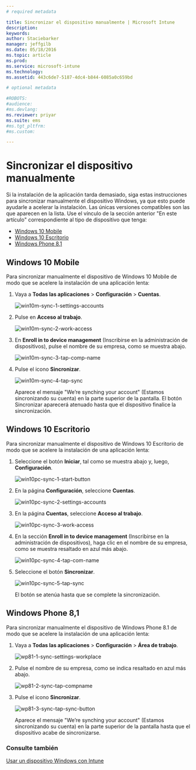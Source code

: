 ```yaml
---
# required metadata

title: Sincronizar el dispositivo manualmente | Microsoft Intune
description:
keywords:
author: Staciebarker
manager: jeffgilb
ms.date: 05/18/2016
ms.topic: article
ms.prod:
ms.service: microsoft-intune
ms.technology:
ms.assetid: 443c6de7-5187-4dc4-b844-6085a0c659bd

# optional metadata

#ROBOTS:
#audience:
#ms.devlang:
ms.reviewer: priyar
ms.suite: ems
#ms.tgt_pltfrm:
#ms.custom:

---
```



# Sincronizar el dispositivo manualmente
Si la instalación de la aplicación tarda demasiado, siga estas instrucciones para sincronizar manualmente el dispositivo Windows, ya que esto puede ayudarle a acelerar la instalación. Las únicas versiones compatibles son las que aparecen en la lista. Use el vínculo de la sección anterior "En este artículo" correspondiente al tipo de dispositivo que tenga:

* [Windows 10 Mobile](#windows-10-mobile)
* [Windows 10 Escritorio](#windows-10-desktop)
* [Windows Phone 8,1](#windows-phone-8-1)


## Windows 10 Mobile
Para sincronizar manualmente el dispositivo de Windows 10 Mobile de modo que se acelere la instalación de una aplicación lenta:

1. Vaya a **Todas las aplicaciones** > **Configuración** > **Cuentas**.

    ![win10m-sync-1-settings-accounts](./media/win10m-sync-1-settings-accounts.png)
    
2. Pulse en **Acceso al trabajo**.

    ![win10m-sync-2-work-access](./media/win10m-sync-2-work-access.png)
    
3. En **Enroll in to device management** (Inscribirse en la administración de dispositivos), pulse el nombre de su empresa, como se muestra abajo.

    ![win10m-sync-3-tap-comp-name](./media/win10m-sync-3-tap-comp-name.png)
    
4. Pulse el icono **Sincronizar**.

    ![win10m-sync-4-tap-sync](./media/win10m-sync-4-tap-sync.png)
    
    Aparece el mensaje "We’re synching your account" (Estamos sincronizando su cuenta) en la parte superior de la pantalla. El botón Sincronizar aparecerá atenuado hasta que el dispositivo finalice la sincronización.

## Windows 10 Escritorio
Para sincronizar manualmente el dispositivo de Windows 10 Escritorio de modo que se acelere la instalación de una aplicación lenta:

1. Seleccione el botón **Iniciar**, tal como se muestra abajo y, luego, **Configuración**.

    ![win10pc-sync-1-start-button](./media/win10pc-sync-1-start-button.png)
    
2. En la página **Configuración**, seleccione **Cuentas**.
 
    ![win10pc-sync-2-settings-accounts](./media/win10pc-sync-2-settings-accounts.png)
    
3. En la página **Cuentas**, seleccione **Acceso al trabajo**.
    
    ![win10pc-sync-3-work-access](./media/win10pc-sync-3-work-access.png)
    
4. En la sección **Enroll in to device management** (Inscribirse en la administración de dispositivos), haga clic en el nombre de su empresa, como se muestra resaltado en azul más abajo.
    
    ![win10pc-sync-4-tap-com-name](./media/win10pc-sync-4-tap-com-name.png)
   
5. Seleccione el botón **Sincronizar**.
    
    ![win10pc-sync-5-tap-sync](./media/win10pc-sync-5-tap-sync.png)
   
   El botón se atenúa hasta que se complete la sincronización.

## Windows Phone 8,1
Para sincronizar manualmente el dispositivo de Windows Phone 8.1 de modo que se acelere la instalación de una aplicación lenta:

1. Vaya a **Todas las aplicaciones** > **Configuración** > **Área de trabajo**.

    ![wp81-1-sync-settings-workplace](./media/wp81-1-sync-settings-workplace.png)
    
2. Pulse el nombre de su empresa, como se indica resaltado en azul más abajo.

    ![wp81-2-sync-tap-compname](./media/wp81-2-sync-tap-compname.png)
   
3. Pulse el icono **Sincronizar**.

    ![wp81-3-sync-tap-sync-button](./media/wp81-3-sync-tap-sync-button.png)
    
   Aparece el mensaje "We’re synching your account" (Estamos sincronizando su cuenta) en la parte superior de la pantalla hasta que el dispositivo acabe de sincronizarse.


### Consulte también
[Usar un dispositivo Windows con Intune](using-your-windows-device-with-intune.md)


<!--HONumber=Jun16_HO1-->


